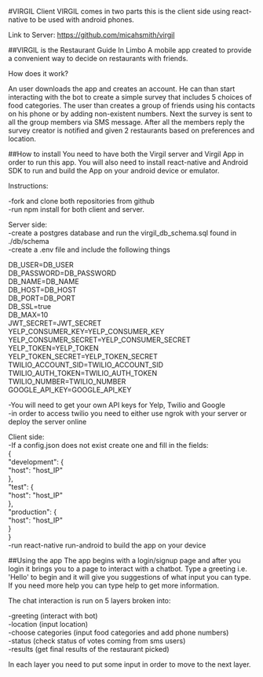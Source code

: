 #VIRGIL Client
VIRGIL comes in two parts this is the client side using react-native to be used with android phones.

Link to Server: https://github.com/micahsmith/virgil

##VIRGIL is the Restaurant Guide In Limbo
A mobile app created to provide a convenient way to decide on restaurants with friends.  

How does it work?

An user downloads the app and creates an account.  He can than start interacting with the bot to create a simple survey that includes 5 choices of food categories.  The user than creates a group of friends using his contacts on his phone or by adding non-existent numbers. Next the survey is sent to all the group members via SMS message.  After all the members reply the survey creator is notified and given 2 restaurants based on preferences and location.

##How to install
You need to have both the Virgil server and Virgil App in order to run this app.  You will also need to install react-native and Android SDK to run and build the App on your android device or emulator.

Instructions:

-fork and clone both repositories from github  
-run npm install for both client and server.  

Server side:  
-create a postgres database and run the virgil_db_schema.sql found in ./db/schema  
-create a .env file and include the following things  

DB_USER=DB_USER  
DB_PASSWORD=DB_PASSWORD  
DB_NAME=DB_NAME  
DB_HOST=DB_HOST  
DB_PORT=DB_PORT  
DB_SSL=true  
DB_MAX=10  
JWT_SECRET=JWT_SECRET  
YELP_CONSUMER_KEY=YELP_CONSUMER_KEY  
YELP_CONSUMER_SECRET=YELP_CONSUMER_SECRET  
YELP_TOKEN=YELP_TOKEN  
YELP_TOKEN_SECRET=YELP_TOKEN_SECRET  
TWILIO_ACCOUNT_SID=TWILIO_ACCOUNT_SID  
TWILIO_AUTH_TOKEN=TWILIO_AUTH_TOKEN  
TWILIO_NUMBER=TWILIO_NUMBER  
GOOGLE_API_KEY=GOOGLE_API_KEY  

-You will need to get your own API keys for Yelp, Twilio and Google  
-in order to access twilio you need to either use ngrok with your server or deploy the server online  

Client side:  
-If a config.json does not exist create one and fill in the fields:  
{  
  "development": {  
    "host": "host_IP"  
  },  
  "test": {  
    "host": "host_IP"  
  },  
  "production": {  
    "host": "host_IP"  
  }  
}  
-run react-native run-android to build the app on your device  

##Using the app
The app begins with a login/signup page and after you login it brings you to a page to interact with a chatbot.  Type a greeting i.e. 'Hello' to begin and it will give you suggestions of what input you can type.  If you need more help you can type help to get more information.

The chat interaction is run on 5 layers broken into:

-greeting (interact with bot)  
-location (input location)  
-choose categories (input food categories and add phone numbers)  
-status (check status of votes coming from sms users)  
-results (get final results of the restaurant picked)  

In each layer you need to put some input in order to move to the next layer.  
